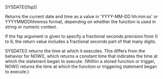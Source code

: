 SYSDATE([fsp])

Returns the current date and time as a value in 'YYYY-MM-DD hh:mm:ss' or YYYYMMDDhhmmss format, depending on whether the function is used in string or numeric context.

If the fsp argument is given to specify a fractional seconds precision from 0 to 6, the return value includes a fractional seconds part of that many digits.

SYSDATE() returns the time at which it executes. This differs from the behavior for NOW(), which returns a constant time that indicates the time at which the statement began to execute. (Within a stored function or trigger, NOW() returns the time at which the function or triggering statement began to execute.)

